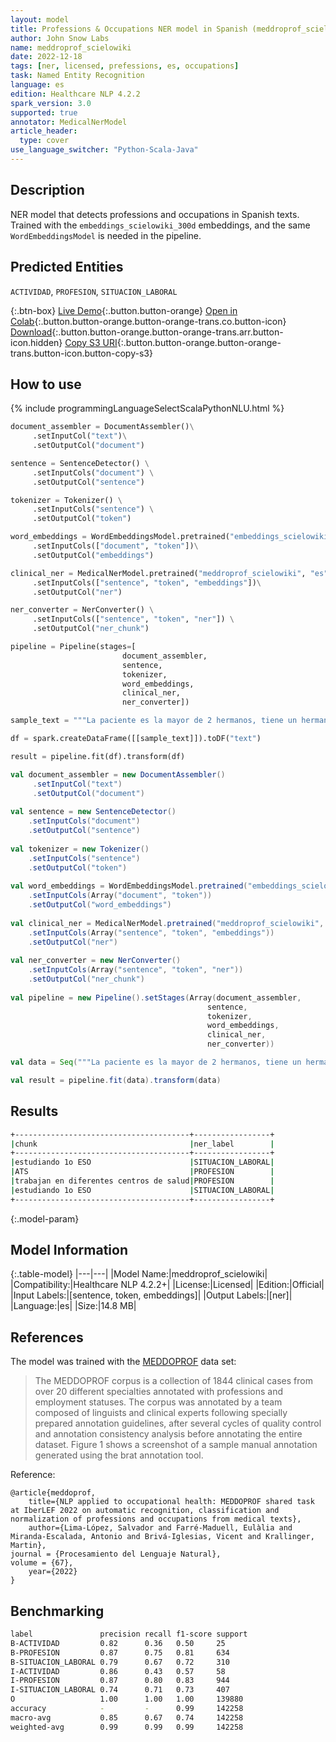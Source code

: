 ```yaml
---
layout: model
title: Professions & Occupations NER model in Spanish (meddroprof_scielowiki)
author: John Snow Labs
name: meddroprof_scielowiki
date: 2022-12-18
tags: [ner, licensed, prefessions, es, occupations]
task: Named Entity Recognition
language: es
edition: Healthcare NLP 4.2.2
spark_version: 3.0
supported: true
annotator: MedicalNerModel
article_header:
  type: cover
use_language_switcher: "Python-Scala-Java"
---
```


## Description

NER model that detects professions and occupations in Spanish texts. Trained with the `embeddings_scielowiki_300d` embeddings, and the same `WordEmbeddingsModel` is needed in the pipeline.

## Predicted Entities

`ACTIVIDAD`, `PROFESION`, `SITUACION_LABORAL`

{:.btn-box}
[Live Demo](https://demo.johnsnowlabs.com/healthcare/NER_PROFESSIONS_ES/){:.button.button-orange}
[Open in Colab](https://colab.research.google.com/github/JohnSnowLabs/spark-nlp-workshop/blob/master/tutorials/streamlit_notebooks/healthcare/NER_PROFESSIONS_ES.ipynb){:.button.button-orange.button-orange-trans.co.button-icon}
[Download](https://s3.amazonaws.com/auxdata.johnsnowlabs.com/clinical/models/meddroprof_scielowiki_es_4.2.2_3.0_1671367707210.zip){:.button.button-orange.button-orange-trans.arr.button-icon.hidden}
[Copy S3 URI](s3://auxdata.johnsnowlabs.com/clinical/models/meddroprof_scielowiki_es_4.2.2_3.0_1671367707210.zip){:.button.button-orange.button-orange-trans.button-icon.button-copy-s3}

## How to use



<div class="tabs-box" markdown="1">
{% include programmingLanguageSelectScalaPythonNLU.html %}

```python
document_assembler = DocumentAssembler()\
     .setInputCol("text")\
     .setOutputCol("document")

sentence = SentenceDetector() \
     .setInputCols("document") \
     .setOutputCol("sentence")

tokenizer = Tokenizer() \
     .setInputCols("sentence") \
     .setOutputCol("token")

word_embeddings = WordEmbeddingsModel.pretrained("embeddings_scielowiki_300d", "es", "clinical/models")\
     .setInputCols(["document", "token"])\
     .setOutputCol("embeddings")

clinical_ner = MedicalNerModel.pretrained("meddroprof_scielowiki", "es", "clinical/models")\
     .setInputCols(["sentence", "token", "embeddings"])\
     .setOutputCol("ner")

ner_converter = NerConverter() \
     .setInputCols(["sentence", "token", "ner"]) \
     .setOutputCol("ner_chunk")

pipeline = Pipeline(stages=[
                         document_assembler, 
                         sentence,
                         tokenizer,
                         word_embeddings,
                         clinical_ner,
                         ner_converter])

sample_text = """La paciente es la mayor de 2 hermanos, tiene un hermano de 13 años estudiando 1o ESO. Sus padres son ambos ATS , trabajan en diferentes centros de salud estudiando 1o ESO"""

df = spark.createDataFrame([[sample_text]]).toDF("text")

result = pipeline.fit(df).transform(df)
```
```scala
val document_assembler = new DocumentAssembler()
     .setInputCol("text")
     .setOutputCol("document")
     
val sentence = new SentenceDetector() 
    .setInputCols("document") 
    .setOutputCol("sentence")
    
val tokenizer = new Tokenizer() 
    .setInputCols("sentence") 
    .setOutputCol("token")
    
val word_embeddings = WordEmbeddingsModel.pretrained("embeddings_scielowiki_300d", "es", "clinical/models")
    .setInputCols(Array("document", "token"))
    .setOutputCol("word_embeddings")
    
val clinical_ner = MedicalNerModel.pretrained("meddroprof_scielowiki", "es", "clinical/models")
    .setInputCols(Array("sentence", "token", "embeddings"))
    .setOutputCol("ner")
    
val ner_converter = new NerConverter() 
    .setInputCols(Array("sentence", "token", "ner")) 
    .setOutputCol("ner_chunk")
    
val pipeline = new Pipeline().setStages(Array(document_assembler, 
                                            sentence, 
                                            tokenizer, 
                                            word_embeddings, 
                                            clinical_ner, 
                                            ner_converter))

val data = Seq("""La paciente es la mayor de 2 hermanos, tiene un hermano de 13 años estudiando 1o ESO. Sus padres son ambos ATS , trabajan en diferentes centros de salud estudiando 1o ESO""").toDS.toDF("text")

val result = pipeline.fit(data).transform(data)
```
</div>

## Results

```bash
+---------------------------------------+-----------------+
|chunk                                  |ner_label        |
+---------------------------------------+-----------------+
|estudiando 1o ESO                      |SITUACION_LABORAL|
|ATS                                    |PROFESION        |
|trabajan en diferentes centros de salud|PROFESION        |
|estudiando 1o ESO                      |SITUACION_LABORAL|
+---------------------------------------+-----------------+
```

{:.model-param}
## Model Information

{:.table-model}
|---|---|
|Model Name:|meddroprof_scielowiki|
|Compatibility:|Healthcare NLP 4.2.2+|
|License:|Licensed|
|Edition:|Official|
|Input Labels:|[sentence, token, embeddings]|
|Output Labels:|[ner]|
|Language:|es|
|Size:|14.8 MB|

## References

The model was trained with the [MEDDOPROF](https://temu.bsc.es/meddoprof/data/) data set:


> The MEDDOPROF corpus is a collection of 1844 clinical cases from over 20 different specialties annotated with professions and employment statuses. The corpus was annotated by a team composed of linguists and clinical experts following specially prepared annotation guidelines, after several cycles of quality control and annotation consistency analysis before annotating the entire dataset. Figure 1 shows a screenshot of a sample manual annotation generated using the brat annotation tool.

Reference:


```
@article{meddoprof,
    title={NLP applied to occupational health: MEDDOPROF shared task at IberLEF 2022 on automatic recognition, classification and normalization of professions and occupations from medical texts},
    author={Lima-López, Salvador and Farré-Maduell, Eulàlia and Miranda-Escalada, Antonio and Brivá-Iglesias, Vicent and Krallinger, Martin},
journal = {Procesamiento del Lenguaje Natural},
volume = {67},
    year={2022}
}
```

## Benchmarking

```bash
label               precision recall f1-score support
B-ACTIVIDAD         0.82      0.36   0.50     25     
B-PROFESION         0.87      0.75   0.81     634    
B-SITUACION_LABORAL 0.79      0.67   0.72     310    
I-ACTIVIDAD         0.86      0.43   0.57     58     
I-PROFESION         0.87      0.80   0.83     944    
I-SITUACION_LABORAL 0.74      0.71   0.73     407    
O                   1.00      1.00   1.00     139880 
accuracy            -         -      0.99     142258 
macro-avg           0.85      0.67   0.74     142258 
weighted-avg        0.99      0.99   0.99     142258
```
